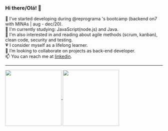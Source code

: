 ### Hi there/Olá! 👋

🌱 I've started developing during @reprograma 's bootcamp (backend on7 with MINAs | aug - dec/20).   
🔭 I'm currently studying: JavaScript(node.js) and Java.  
🔎 I'm also interested in and reading about agile methods (scrum, kanban), clean code, security and testing.  
💗 I consider myself as a lifelong learner.  
👯 I’m looking to collaborate on projects as back-end developer.  
📫 You can reach me at [linkedin](https://www.linkedin.com/in/clarissa-leal/).

__________________________

<a href="https://github.com/anuraghazra/github-readme-stats">
  <img height="180em" align="center"  src="https://github-readme-stats.vercel.app/api?username=lealclarissa&count_private=true&show_icons=true&theme=nightowl&hide_border=false&include_all_commits=true&layout=compact&)" />
</a>

<a href="https://github.com/anuraghazra/github-readme-stats">
  <img height="180em" align="center" src="https://github-readme-stats.vercel.app/api/top-langs/?username=lealclarissa&langs_count=8&layout=compact&theme=nightowl&hide_border=false&include_all_commits=true&count_private=true&)" />
</a>

<!--
**lealclarissa/lealclarissa** is a ✨ _special_ ✨ repository because its `README.md` (this file) appears on your GitHub profile.

Here are some ideas to get you started:

- 🔭 I’m currently working on ...
- 🌱 I’m currently learning ...
- 👯 I’m looking to collaborate on ...
- 🤔 I’m looking for help with ...
- 💬 Ask me about ...
- 📫 How to reach me: ...
- 😄 Pronouns: ...
- ⚡ Fun fact: ...
-->
